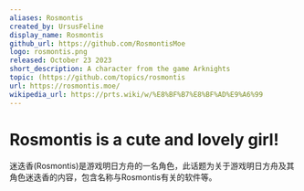 ```yaml
---
aliases: Rosmontis
created_by: UrsusFeline
display_name: Rosmontis
github_url: https://github.com/RosmontisMoe
logo: rosmontis.png
released: October 23 2023
short_description: A character from the game Arknights
topic: (https://github.com/topics/rosmontis
url: https://rosmontis.moe/
wikipedia_url: https://prts.wiki/w/%E8%BF%B7%E8%BF%AD%E9%A6%99
---
```

# Rosmontis is a cute and lovely girl!
迷迭香(Rosmontis)是游戏明日方舟的一名角色，此话题为关于游戏明日方舟及其角色迷迭香的内容，包含名称与Rosmontis有关的软件等。
